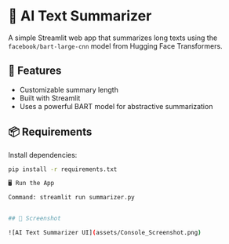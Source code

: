 # 📝 AI Text Summarizer

A simple Streamlit web app that summarizes long texts using the `facebook/bart-large-cnn` model from Hugging Face Transformers.

## 🚀 Features

- Customizable summary length
- Built with Streamlit
- Uses a powerful BART model for abstractive summarization

## 📦 Requirements

Install dependencies:
```bash
pip install -r requirements.txt

🖥️ Run the App

Command: streamlit run summarizer.py


## 📸 Screenshot

![AI Text Summarizer UI](assets/Console_Screenshot.png)